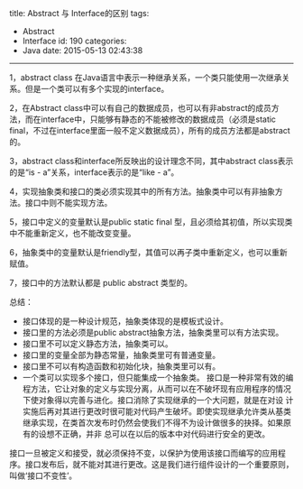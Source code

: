 title: Abstract 与 Interface的区别
tags:
  - Abstract
  - Interface
id: 190
categories:
  - Java
date: 2015-05-13 02:43:38
---

1，abstract class 在Java语言中表示一种继承关系，一个类只能使用一次继承关系。但是一个类可以有多个实现的interface。

2，在Abstract class中可以有自己的数据成员，也可以有非abstract的成员方法，而在interface中，只能够有静态的不能被修改的数据成员（必须是static final，不过在interface里面一般不定义数据成员），所有的成员方法都是abstract的。

3，abstract class和interface所反映出的设计理念不同，其中abstract class表示的是“is - a”关系，interface表示的是“like - a”。

4，实现抽象类和接口的类必须实现其中的所有方法。抽象类中可以有非抽象方法。接口中则不能实现方法。

5，接口中定义的变量默认是public static final 型，且必须给其初值，所以实现类中不能重新定义，也不能改变变量。

6，抽象类中的变量默认是friendly型，其值可以再子类中重新定义，也可以重新赋值。

7，接口中的方法默认都是 public abstract 类型的。

总结：

*   接口体现的是一种设计规范，抽象类体现的是模板式设计。
*   接口里的方法必须是public abstract抽象方法，抽象类里可以有方法实现。
*   接口里不可以定义静态方法，抽象类可以。
*   接口里的变量全部为静态常量，抽象类里可有普通变量。
*   接口里不可以有构造函数和初始化块，抽象类里可以有。
*   一个类可以实现多个接口，但只能集成一个抽象类。
接口是一种非常有效的编程方法，它让对象的定义与实现分离，从而可以在不破坏现有应用程序的情况下使对象得以完善与进化。接口消除了实现继承的一个大问题，就是在对设 计实施后再对其进行更改时很可能对代码产生破坏。即使实现继承允许类从基类继承实现，在类首次发布时仍然会使我们不得不为设计做很多的抉择。如果原有的设想不正确，并非 总可以在以后的版本中对代码进行安全的更改。

接口一旦被定义和接受，就必须保持不变，以保护为使用该接口而编写的应用程序。接口发布后，就不能对其进行更改。这是我们进行组件设计的一个重要原则，叫做‘接口不变性’。